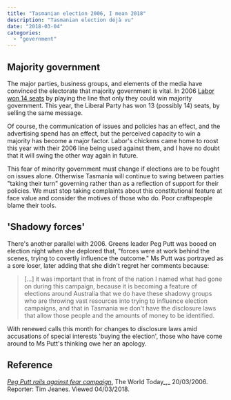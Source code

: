 ```yaml
---
title: "Tasmanian election 2006, I mean 2018"
description: "Tasmanian election déjà vu"
date: "2018-03-04"
categories: 
  - "government"
---
```


## Majority government

The major parties, business groups, and elements of the media have convinced the electorate that majority government is vital. In 2006 [Labor won 14 seats](//en.wikipedia.org/wiki/Tasmanian_state_election,_2006) by playing the line that only they could win majority government. This year, the Liberal Party has won 13 (possibly 14) seats, by selling the same message.

Of course, the communication of issues and policies has an effect, and the advertising spend has an effect, but the perceived capacity to win a majority has become a major factor. Labor's chickens came home to roost this year with their 2006 line being used against them, and I have no doubt that it will swing the other way again in future.

This fear of minority government must change if elections are to be fought on issues alone. Otherwise Tasmania will continue to swing between parties "taking their turn" governing rather than as a reflection of support for their policies. We must stop taking complaints about this constitutional feature at face value and consider the motives of those who do. Poor craftspeople blame their tools.

## 'Shadowy forces'

There's another parallel with 2006. Greens leader Peg Putt was booed on election night when she deplored that, "forces were at work behind the scenes, trying to covertly influence the outcome." Ms Putt was portrayed as a sore loser, later adding that she didn't regret her comments because:

> \[...\] it was important that in front of the nation I named what had gone on during this campaign, because it is becoming a feature of elections around Australia that we do have these shadowy groups who are throwing vast resources into trying to influence election campaigns, and that in Tasmania we don't have the disclosure laws that allow those people and the amounts of money to be identified.

With renewed calls this month for changes to disclosure laws amid accusations of special interests 'buying the election', those who have come around to Ms Putt's thinking owe her an apology.

## Reference

_[Peg Putt rails against fear campaign](//www.abc.net.au/worldtoday/content/2006/s1595916.htm)_, The World Today_,_ 20/03/2006. Reporter: Tim Jeanes. Viewed 04/03/2018.